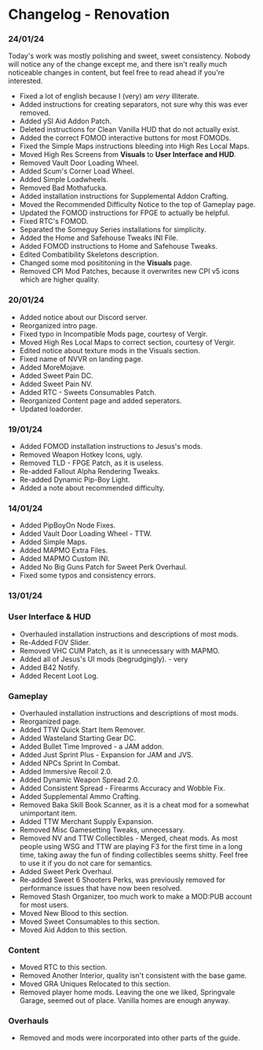 # Changelog - Renovation

### 24/01/24

Today's work was mostly polishing and sweet, sweet consistency. Nobody will notice any of the change except me, and there isn't really much noticeable changes in content, but feel free to read ahead if you're interested.

- Fixed a lot of english because I (very) am *very* illiterate.
- Added instructions for creating separators, not sure why this was ever removed.
- Added ySI Aid Addon Patch.
- Deleted instructions for Clean Vanilla HUD that do not actually exist.
- Added the correct FOMOD interactive buttons for most FOMODs.
- Fixed the Simple Maps instructions bleeding into High Res Local Maps.
- Moved High Res Screens from **Visuals** to **User Interface and HUD**.
- Removed Vault Door Loading Wheel.
- Added Scum's Corner Load Wheel.
- Added Simple Loadwheels.
- Removed Bad Mothafucka.
- Added installation instructions for Supplemental Addon Crafting.
- Moved the Recommended Difficulty Notice to the top of Gameplay page.
- Updated the FOMOD instructions for FPGE to actually be helpful.
- Fixed RTC's FOMOD.
- Separated the Someguy Series installations for simplicity.
- Added the Home and Safehouse Tweaks INI File.
- Added FOMOD instructions to Home and Safehouse Tweaks.
- Edited Combatibility Skeletons description.
- Changed some mod posititoning in the **Visuals** page.
- Removed CPI Mod Patches, because it overwrites new CPI v5 icons which are higher quality.

### 20/01/24

- Added notice about our Discord server.
- Reorganized intro page.
- Fixed typo in Incompatible Mods page, courtesy of Vergir.
- Moved High Res Local Maps to correct section, courtesy of Vergir.
- Edited notice about texture mods in the Visuals section.
- Fixed name of NVVR on landing page.
- Added MoreMojave.
- Added Sweet Pain DC.
- Added Sweet Pain NV.
- Added RTC - Sweets Consumables Patch.
- Reorganized Content page and added seperators.
- Updated loadorder.

### 19/01/24

- Added FOMOD installation instructions to Jesus's mods.
- Removed Weapon Hotkey Icons, ugly.
- Removed TLD - FPGE Patch, as it is useless.
- Re-added Fallout Alpha Rendering Tweaks.
- Re-added Dynamic Pip-Boy Light.
- Added a note about recommended difficulty.

### 14/01/24

- Added PipBoyOn Node Fixes.
- Added Vault Door Loading Wheel - TTW.
- Added Simple Maps.
- Added MAPMO Extra Files.
- Added MAPMO Custom INI.
- Added No Big Guns Patch for Sweet Perk Overhaul.
- Fixed some typos and consistency errors.

### 13/01/24

### User Interface & HUD

- Overhauled installation instructions and descriptions of most mods.
- Re-Added FOV Slider.
- Removed VHC CUM Patch, as it is unnecessary with MAPMO.
- Added all of Jesus's UI mods (begrudgingly). - very
- Added B42 Notify.
- Added Recent Loot Log.

### Gameplay

- Overhauled installation instructions and descriptions of most mods.
- Reorganized page.
- Added TTW Quick Start Item Remover.
- Added Wasteland Starting Gear DC.
- Added Bullet Time Improved - a JAM addon.
- Added Just Sprint Plus - Expansion for JAM and JVS.
- Added NPCs Sprint In Combat.
- Added Immersive Recoil 2.0.
- Added Dynamic Weapon Spread 2.0.
- Added Consistent Spread - Firearms Accuracy and Wobble Fix.
- Added Supplemental Ammo Crafting.
- Removed Baka Skill Book Scanner, as it is a cheat mod for a somewhat unimportant item.
- Added TTW Merchant Supply Expansion.
- Removed Misc Gamesetting Tweaks, unnecessary.
- Removed NV and TTW Collectibles - Merged, cheat mods. As most people using WSG and TTW are playing F3 for the first time in a long time, taking away the fun of finding collectibles seems shitty. Feel free to use it if you do not care for semantics.
- Added Sweet Perk Overhaul.
- Re-added Sweet 6 Shooters Perks, was previously removed for performance issues that have now been resolved.
- Removed Stash Organizer, too much work to make a MOD:PUB account for most users.
- Moved New Blood to this section.
- Moved Sweet Consumables to this section.
- Moved Aid Addon to this section.
  
### Content

- Moved RTC to this section.
- Removed Another Interior, quality isn't consistent with the base game.
- Moved GRA Uniques Relocated to this section.
- Removed player home mods. Leaving the one we liked, Springvale Garage, seemed out of place. Vanilla homes are enough anyway.

### Overhauls

- Removed and mods were incorporated into other parts of the guide.

